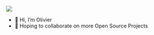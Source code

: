 <img src="https://media.tenor.com/H17QEUuqMfgAAAAd/tom-scott-future-me.gif" />

- 👋 Hi, I’m Olivier
- 👀 Hoping to collaborate on more Open Source Projects
